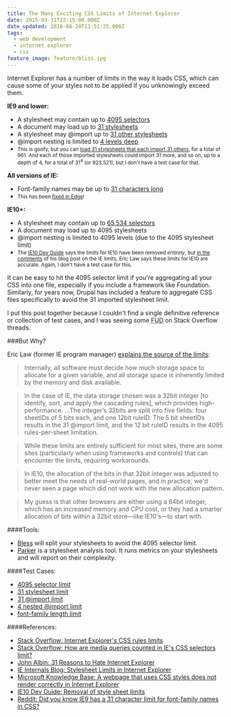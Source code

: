 ```yaml
---
title: The Many Exciting CSS Limits of Internet Explorer
date: 2015-03-31T22:15:00.000Z
date_updated: 2018-08-20T11:51:25.000Z
tags:
  - web development
  - internet explorer
  - css
feature_image: feature/bliss.jpg
---
```


Internet Explorer has a number of limits in the way it loads CSS, which can cause some of your styles not to be applied if you unknowingly exceed them.

**IE9 and lower:**

- A stylesheet may contain up to [4095 selectors](http://codepen.io/spaceninja/full/gbyMLv/)
- A document may load up to [31 stylesheets](http://john.albin.net/ie-css-limits/)
- A stylesheet may @import up to [31 other stylesheets](http://codepen.io/spaceninja/full/qEwNxr/)
- @import nesting is limited to [4 levels deep](http://codepen.io/spaceninja/full/EaJyRg/)
- <small>This is goofy, but you can [load 31 stylesheets that each import 31 others](http://john.albin.net/ie-css-limits/993-style-test.html), for a total of 961. And each of those imported stylesheets could import 31 more, and so on, up to a depth of 4, for a total of 31<sup>4</sup> (or 923,521), but I don't have a test case for that.</small>

**All versions of IE:**

- Font-family names may be up to [31 characters long](http://codepen.io/spaceninja/full/zxXBJK/)
- <small>This has been [fixed in Edge](https://twitter.com/frankolivier/status/704725553715150848)!</small>

**IE10+:**

- A stylesheet may contain up to [65,534 selectors](http://blogs.msdn.com/b/ieinternals/archive/2011/05/14/10164546.aspx)
- A document may load up to 4095 stylesheets
- @import nesting is limited to 4095 levels (due to the 4095 stylesheet limit)
- <small>The [IE10 Dev Guide](https://msdn.microsoft.com/en-us/library/ie/hh920762.aspx) says the limits for IE10 have been removed _entirely_, but [in the comments](http://blogs.msdn.com/b/ieinternals/archive/2011/05/14/10164546.aspx?PageIndex=1#comments) of his blog post on the IE limits, Eric Law says these limits for IE10 are accurate. Again, I don't have a test case for this.</small>

It can be easy to hit the 4095 selector limit if you're aggregating all your CSS into one file, especially if you include a framework like Foundation. Similarly, for years now, Drupal has included a feature to aggregate CSS files specifically to avoid the 31 imported stylesheet limit.

I put this post together because I couldn't find a single definitive reference or collection of test cases, and I was seeing some <abbr title="Fear, Uncertainty, and Doubt">FUD</abbr> on Stack Overflow threads.

###But Why?

Eric Law (former IE program manager) [explains the source of the limits](http://blogs.msdn.com/b/ieinternals/archive/2011/05/14/10164546.aspx):

> Internally, all software must decide how much storage space to allocate for a given variable, and all storage space is inherently limited by the memory and disk available.

> In the case of IE, the data storage chosen was a 32bit integer [to identify, sort, and apply the cascading rules], which provides high-performance. ...The integer’s 32bits are split into five fields: four sheetIDs of 5 bits each, and one 12bit ruleID. The 5 bit sheetIDs results in the 31 @import limit, and the 12 bit ruleID results in the 4095 rules-per-sheet limitation.

> While these limits are entirely sufficient for most sites, there are some sites (particularly when using frameworks and controls) that can encounter the limits, requiring workarounds.

> In IE10, the allocation of the bits in that 32bit integer was adjusted to better meet the needs of real-world pages, and in practice, we'd never seen a page which did not work with the new allocation pattern.

> My guess is that other browsers are either using a 64bit integer, which has an increased memory and CPU cost, or they had a smarter allocation of bits within a 32bit store—like IE10's—to start with.

####Tools:

- [Bless](http://blesscss.com/) will split your stylesheets to avoid the 4095 selector limit.
- [Parker](https://github.com/katiefenn/parker) is a stylesheet analysis tool. It runs metrics on your stylesheets and will report on their complexity.

####Test Cases:

- [4095 selector limit](http://codepen.io/spaceninja/full/gbyMLv/)
- [31 stylesheet limit](http://john.albin.net/ie-css-limits/)
- [31 @import limit](http://codepen.io/spaceninja/full/qEwNxr/)
- [4 nested @import limit](http://codepen.io/spaceninja/full/EaJyRg/)
- [font-family length limit](http://codepen.io/spaceninja/full/zxXBJK/)

####References:

- [Stack Overflow: Internet Explorer's CSS rules limits](http://stackoverflow.com/questions/9906794/internet-explorers-css-rules-limits)
- [Stack Overflow: How are media queries counted in IE's CSS selectors limit?](http://stackoverflow.com/questions/25052610/how-are-media-queries-counted-in-ies-css-selectors-limit/25089619)
- [John Albin: 31 Reasons to Hate Internet Explorer](http://john.albin.net/css/ie-stylesheets-not-loading)
- [IE Internals Blog: Stylesheet Limits in Internet Explorer](http://blogs.msdn.com/b/ieinternals/archive/2011/05/14/10164546.aspx)
- [Microsoft Knowledge Base: A webpage that uses CSS styles does not render correctly in Internet Explorer](http://support.microsoft.com/en-us/kb/262161)
- [IE10 Dev Guide: Removal of style sheet limits](https://msdn.microsoft.com/en-us/library/ie/hh920762.aspx)
- [Reddit: Did you know IE9 has a 31 character limit for font-family names in CSS?](http://www.reddit.com/r/webdev/comments/1dfrsn/did_you_know_ie9_has_a_31_character_limit_for/)
